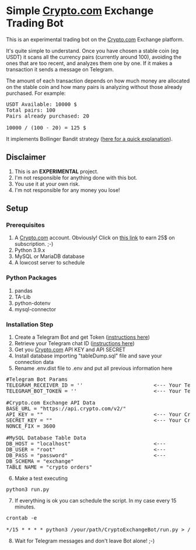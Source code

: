 # Simple [Crypto.com](https://platinum.crypto.com/r/32t8qj9mjq "Crypto.com") Exchange Trading Bot

This is an experimental trading bot on the [Crypto.com](https://platinum.crypto.com/r/32t8qj9mjq "Crypto.com") Exchange platform.

It's quite simple to understand. Once you have chosen a stable coin (eg USDT) it scans all the currency pairs (currently around 100), avoiding the ones that are too recent, and analyzes them one by one. If it makes a transaction it sends a message on Telegram.

The amount of each transaction depends on how much money are allocated on the stable coin and how many pairs is analyzing without those already purchased.
For example:

<pre>
USDT Available: 10000 $
Total pairs: 100
Pairs already purchased: 20

10000 / (100 - 20) = 125 $
</pre>

It implements Bollinger Bandit strategy ([here for a quick explanation](https://www.traderslog.com/bollinger-bandit-trading-strategy "Bollinger Bandit strategy explanation")).

## Disclaimer
1. This is an **EXPERIMENTAL** project.
2. I'm not responsible for anything done with this bot.
3. You use it at your own risk.
4. I'm not responsible for any money you lose!

## Setup

### Prerequisites
1. A [Crypto.com](https://platinum.crypto.com/r/32t8qj9mjq "Crypto.com") account. Obviously! Click on [this link](https://platinum.crypto.com/r/32t8qj9mjq "Crypto.com") to earn 25$ on subscription. ;-)
2. Python 3.9.x
3. MySQL or MariaDB database
4. A lowcost server to schedule

### Python Packages
1. pandas
2. TA-Lib
3. python-dotenv
4. mysql-connector

### Installation Step

1. Create a Telegram Bot and get Token ([instructions here](https://www.siteguarding.com/en/how-to-get-telegram-bot-api-token))
2. Retrieve your Telegram chat ID ([instructions here](https://www.alphr.com/find-chat-id-telegram/))
3. Get you [Crypto.com](https://platinum.crypto.com/r/32t8qj9mjq "Crypto.com") API KEY and API SECRET
4. Install database importing "tableDump.sql" file and save your connection data
5. Rename .env.dist file to .env and put all previous information here

<pre>
#Telegram Bot Params
TELEGRAM_RECEIVER_ID = ''                       <--- Your Telegram Chat ID
TELEGRAM_BOT_TOKEN = ''                         <--- Your Telegram Bot Token

#Crypto.com Exchange API Data
BASE_URL = "https://api.crypto.com/v2/"
API_KEY = ""                                    <--- Your Crypto.com API KEY
SECRET_KEY = ""                                 <--- Your Crypto.com API SECRET
NONCE_FIX = 3600

#MySQL Database Table Data
DB_HOST = "localhost"                           <---
DB_USER = "root"                                <---
DB_PASS = "password"                            <---
DB_SCHEMA = "exchange"                          
TABLE_NAME = "crypto_orders"
</pre>

6. Make a test executing
<pre>python3 run.py</pre>
7. If everything is ok you can schedule the script. In my case every 15 minutes.
<pre>
crontab -e

*/15 * * * * python3 /your/path/CryptoExchangeBot/run.py > /your/log/path/crypto-report.log
</pre>

8. Wait for Telegram messages and don't leave Bot alone! ;-)